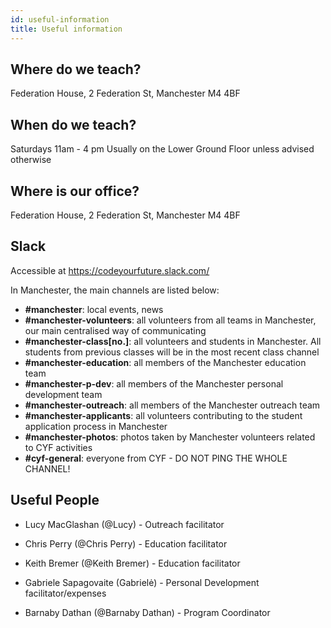 ```yaml
---
id: useful-information
title: Useful information
---
```


## Where do we teach?
  Federation House, 
  2 Federation St, 
  Manchester 
  M4 4BF

## When do we teach?
  Saturdays 11am - 4 pm
  Usually on the Lower Ground Floor unless advised otherwise

## Where is our office?
  Federation House, 
  2 Federation St, 
  Manchester 
  M4 4BF

## Slack

Accessible at https://codeyourfuture.slack.com/

In Manchester, the main channels are listed below:
- **\#manchester**: local events, news
- **\#manchester-volunteers**: all volunteers from all teams in Manchester, our main centralised way of communicating
- **\#manchester-class[no.]**: all volunteers and students in Manchester. All students from previous classes will be in the most recent class channel
- **\#manchester-education**: all members of the Manchester education team
- **\#manchester-p-dev**: all members of the Manchester personal development team
- **\#manchester-outreach**: all members of the Manchester outreach team
- **\#manchester-applicants**: all volunteers contributing to the student application process in Manchester
- **\#manchester-photos**: photos taken by Manchester volunteers related to CYF activities
- **\#cyf-general**: everyone from CYF - DO NOT PING THE WHOLE CHANNEL!

## Useful People

- Lucy MacGlashan (@Lucy) - Outreach facilitator

- Chris Perry (@Chris Perry) - Education facilitator

- Keith Bremer (@Keith Bremer) - Education facilitator

- Gabriele Sapagovaite (Gabrielė) - Personal Development facilitator/expenses

- Barnaby Dathan (@Barnaby Dathan) - Program Coordinator
